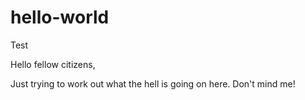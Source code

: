 # hello-world
Test

Hello fellow citizens,

Just trying to work out what the hell is going on here. Don't mind me!

